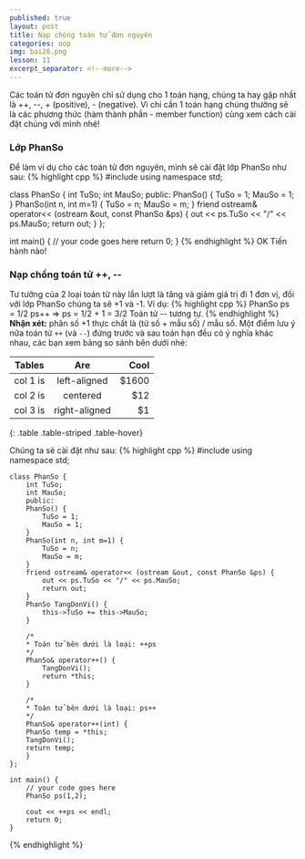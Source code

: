 ```yaml
---
published: true
layout: post
title: Nạp chồng toán tử đơn nguyên
categories: oop
img: bai26.png
lesson: 11
excerpt_separator: <!--more-->
---
```

Các toán tử đơn nguyên chỉ sử dụng cho 1 toán hạng, chúng ta hay gặp nhất là ++, --, + (positive), - (negative). Vì chỉ cần 1 toán hạng chúng thường sẽ là các phương thức (hàm thành phần - member function) cùng xem cách cài đặt chúng với mình nhé!<!--more-->
### Lớp PhanSo
Để làm ví dụ cho các toán tử đơn nguyên, mình sẽ cài đặt lớp PhanSo như sau:
{% highlight cpp %}
#include <iostream>
using namespace std;
 
class PhanSo {
	int TuSo;
	int MauSo;
	public:
	PhanSo() {
		TuSo = 1;
		MauSo = 1;
	}
	PhanSo(int n, int m=1) {
		TuSo = n;
		MauSo = m;
	}
	friend ostream& operator<< (ostream &out, const PhanSo &ps) {
    	out << ps.TuSo << "/" << ps.MauSo;
    	return out;
    }
};
 
int main() {
	// your code goes here
  	return 0;
}
{% endhighlight %}
OK Tiến hành nào!
### Nạp chồng toán tử ++, --
Tư tưởng của 2 loại toán tử này lần lượt là tăng và giảm giá trị đi 1 đơn vị, đối với lớp PhanSo chúng ta sẽ +1 và -1. Ví dụ:
{% highlight cpp %}
	PhanSo ps = 1/2
  	ps++ => ps = 1/2 + 1 = 3/2
  	Toán tử -- tương tự.
{% endhighlight %}
**Nhận xét:** phân số +1 thực chất là (tử số + mẫu số) / mẫu số. Một điểm lưu ý nữa toán tử ``++`` (và ``--``) đứng trước và sau toán hạn đều có ý nghĩa khác nhau, các bạn xem bảng so sánh bên dưới nhé:
  
| Tables   |      Are      |  Cool |
|----------|:-------------:|------:|
| col 1 is |  left-aligned | $1600 |
| col 2 is |    centered   |   $12 |
| col 3 is | right-aligned |    $1 |
{: .table .table-striped .table-hover}
  
Chúng ta sẽ cài đặt như sau:
{% highlight cpp %}
    #include <iostream>
    using namespace std;
     
    class PhanSo {
    	int TuSo;
    	int MauSo;
    	public:
    	PhanSo() {
    		TuSo = 1;
    		MauSo = 1;
    	}
    	PhanSo(int n, int m=1) {
    		TuSo = n;
    		MauSo = m;
    	}
        friend ostream& operator<< (ostream &out, const PhanSo &ps) {
        	out << ps.TuSo << "/" << ps.MauSo;
        	return out;
        }
        PhanSo TangDonVi() {
        	this->TuSo += this->MauSo;
        }
     
        /*
        * Toán tử bên dưới là loại: ++ps
        */
        PhanSo& operator++() {
        	TangDonVi();
        	return *this;
        }
     
        /*
        * Toán tử bên dưới là loại: ps++
        */
        PhanSo& operator++(int) {
        PhanSo temp = *this;
        TangDonVi();
        return temp;
        }
    };
     
    int main() {
    	// your code goes here
    	PhanSo ps(1,2);
     
    	cout << ++ps << endl;
    	return 0;
    }
{% endhighlight %}

  